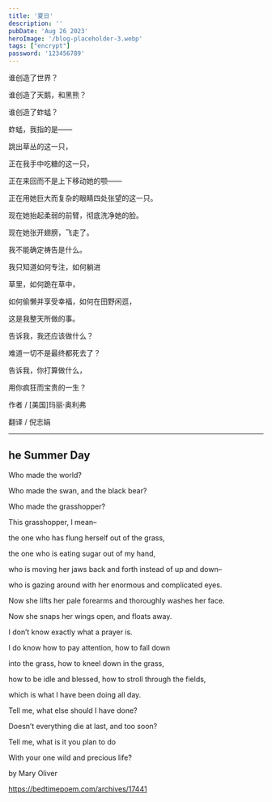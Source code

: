```yaml
---
title: '夏日'
description: ''
pubDate: 'Aug 26 2023'
heroImage: '/blog-placeholder-3.webp'
tags: ["encrypt"]
password: '123456789'
---
```


谁创造了世界？

谁创造了天鹅，和黑熊？

谁创造了蚱蜢？ 

蚱蜢，我指的是——

跳出草丛的这一只，

正在我手中吃糖的这一只，

正在来回而不是上下移动她的颚——

正在用她巨大而复杂的眼睛四处张望的这一只。

现在她抬起柔弱的前臂，彻底洗净她的脸。

现在她张开翅膀，飞走了。

我不能确定祷告是什么。

我只知道如何专注，如何躺进

草里，如何跪在草中，

如何偷懒并享受幸福，如何在田野闲逛，

这是我整天所做的事。

告诉我，我还应该做什么？

难道一切不是最终都死去了？

告诉我，你打算做什么，

用你疯狂而宝贵的一生？

作者 / [美国]玛丽·奥利弗

翻译 / 倪志娟

<hr> 

## he Summer Day

Who made the world?

Who made the swan, and the black bear?

Who made the grasshopper?

This grasshopper, I mean–

the one who has flung herself out of the grass,

the one who is eating sugar out of my hand,

who is moving her jaws back and forth instead of up and down–

who is gazing around with her enormous and complicated eyes.

Now she lifts her pale forearms and thoroughly washes her face.

Now she snaps her wings open, and floats away.

I don’t know exactly what a prayer is.

I do know how to pay attention, how to fall down

into the grass, how to kneel down in the grass,

how to be idle and blessed, how to stroll through the fields,

which is what I have been doing all day.

Tell me, what else should I have done?

Doesn’t everything die at last, and too soon?

Tell me, what is it you plan to do

With your one wild and precious life?

by Mary Oliver

https://bedtimepoem.com/archives/17441
